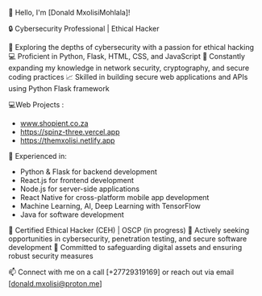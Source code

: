 👋 Hello, I'm [Donald MxolisiMohlala]!

🔒 Cybersecurity Professional | Ethical Hacker

🔭 Exploring the depths of cybersecurity with a passion for ethical hacking
💻 Proficient in Python, Flask, HTML, CSS, and JavaScript
🧠 Constantly expanding my knowledge in network security, cryptography, and secure coding practices
📈 Skilled in building secure web applications and APIs using Python Flask framework

💻Web Projects :
   - www.shopient.co.za
   - https://spinz-three.vercel.app
   - https://themxolisi.netlify.app

💼 Experienced in:
   - Python & Flask for backend development
   - React.js for frontend development
   - Node.js for server-side applications
   - React Native for cross-platform mobile app development
   - Machine Learning, AI, Deep Learning with TensorFlow
   - Java for software development
   
🔑 Certified Ethical Hacker (CEH) | OSCP (in progress)
💼 Actively seeking opportunities in cybersecurity, penetration testing, and secure software development
🚀 Committed to safeguarding digital assets and ensuring robust security measures

📫 Connect with me on a call [+27729319169] or reach out via email [donald.mxolisi@proton.me]
